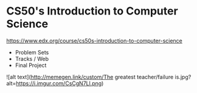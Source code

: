 # CS50's Introduction to Computer Science 
https://www.edx.org/course/cs50s-introduction-to-computer-science

* Problem Sets
* Tracks / Web
* Final Project

![alt text](http://memegen.link/custom/The greatest teacher/failure is.jpg?alt=https://i.imgur.com/CsCgN7Ll.png)